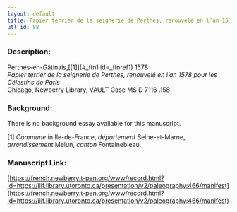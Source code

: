 ```yaml
---
layout: default
title: Papier terrier de la seignerie de Perthes, renouvelé en l’an 1578. Pour les Celestins de Paris
utl_id: 88
---
```


### Description:

Perthes-en-Gâtinais,<a id="_ftnref1 name=_ftnref1 title=">[[1]](#_ftn1 id=_ftnref1)</a> 1578 <br>
_Papier terrier de la seignerie de Perthes, renouvelé en l’an 1578 pour les Célestins de Paris_<br>
Chicago, Newberry Library, VAULT Case MS D 7116 .158

### Background:

There is no background essay available for this manuscript.

<a id="_ftn1">[1]</a> _Commune_ in Ile-de-France, _département_ Seine-et-Marne, _arrondissement_ Melun, _canton_ Fontainebleau. 

### Manuscript Link:

[https://french.newberry.t-pen.org/www/record.html?id=https://iiif.library.utoronto.ca/presentation/v2/paleography:466/manifest](https://french.newberry.t-pen.org/www/record.html?id=https://iiif.library.utoronto.ca/presentation/v2/paleography:466/manifest)
